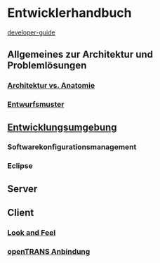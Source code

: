 # Entwicklerhandbuch

[developer-guide](https://adempiere.gitbook.io/docs/v/develop/)

## Allgemeines zur Architektur und Problemlösungen
### [Architektur vs. Anatomie](../dev/arch.md)
### [Entwurfsmuster](../dev/patterns.md)
## [Entwicklungsumgebung](../dev/ide.md)
### Softwarekonfigurationsmanagement
### Eclipse
## Server
## Client
### [Look and Feel](../dev/laf.md)
### [openTRANS Anbindung](../dev/4.opentrans.md)
